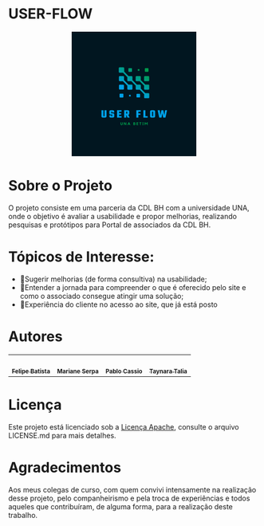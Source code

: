 # USER-FLOW

<tr>
   <p align="center"><img src="./img/logo.png" width="250px;"/></p>
</tr>

# Sobre o Projeto

O projeto consiste em uma parceria da CDL BH com a universidade UNA, onde o objetivo é avaliar a usabilidade e propor melhorias, realizando pesquisas e protótipos
para Portal de associados da CDL BH.

# Tópicos de Interesse:

- 📌Sugerir melhorias (de forma consultiva) na usabilidade;
- 📌Entender a jornada para compreender o que é oferecido pelo site e como o associado consegue atingir uma solução;
- 📌Experiência do cliente no acesso ao site, que já está posto

# Autores
<div>
 <table>
  <tr>
    <td align="center"><a href="https://github.com/felipebat20"><img src="https://avatars.githubusercontent.com/u/54004834?v=4" width="100px;" alt=""/><br /><sub><b>Felipe Batista</b></sub></a></td>

   <td align="center"><a href="https://github.com/Serpa27"><img src="https://avatars.githubusercontent.com/u/90014363?v=4" width="100px;" alt=""/><br /><sub><b>Mariane Serpa</b></sub></a></td>


   <td align="center"><a href="https://github.com/PabloCassio"><img src="https://avatars.githubusercontent.com/u/82393094?v=4" width="100px;" alt=""/><br /><sub><b>Pablo Cassio</b></sub></a></td>

   <td align="center"><a href="https://github.com/Taynaratalia"><img src="https://avatars.githubusercontent.com/u/56594284?v=4" width="100px;" alt=""/><br /><sub><b>Taynara Talia</b></sub></a></td>

  </tr>
 </table>
</div>




# Licença


Este projeto está licenciado sob a [Licença Apache](https://github.com/PedroSena77/TransporteTech/blob/main/LICENSE), consulte o arquivo LICENSE.md para mais detalhes.


# Agradecimentos
Aos meus colegas de curso, cоm quem convivi intensamente na realização desse projeto, pelo companheirismo e pela troca de experiências e todos aqueles que contribuíram, de alguma forma, para a realização deste trabalho.
